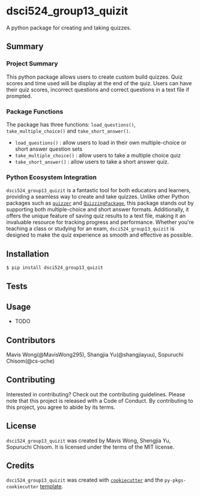 # dsci524_group13_quizit

A python package for creating and taking quizzes.

## Summary
### Project Summary
This python package allows users to create custom build quizzes.
Quiz scores and time used will be display at the end of the quiz.
Users can have their quiz scores, incorrect questions and correct questions in a text file if prompted.

### Package Functions
The package has three functions: `load_questions()`, `take_multiple_choice()` and `take_short_answer()`.  
- `load_questions()` : allow users to load in their own multiple-choice or short answer question sets
- `take_multiple_choice()` : allow users to take a multiple choice quiz
- `take_short_answer()` : allow users to take a short answer quiz.

### Python Ecosystem Integration

`dsci524_group13_quizit` is a fantastic tool for both educators and learners, providing a seamless way to create and take quizzes. Unlike other Python packages such as [`quizzer`](https://pypi.org/project/quizzer/) and [`QuizzingPackage`](https://pypi.org/project/QuizzingPackage/), this package stands out by supporting both multiple-choice and short answer formats. Additionally, it offers the unique feature of saving quiz results to a text file, making it an invaluable resource for tracking progress and performance. 
Whether you're teaching a class or studying for an exam, `dsci524_group13_quizit` is designed to make the quiz experience as smooth and effective as possible.


## Installation

```bash
$ pip install dsci524_group13_quizit
```

## Tests

## Usage

- TODO

## Contributors

Mavis Wong(@MavisWong295), Shangjia Yu(@shangjiayuu), Sopuruchi Chisom(@cs-uche)

## Contributing

Interested in contributing? Check out the contributing guidelines. Please note that this project is released with a Code of Conduct. By contributing to this project, you agree to abide by its terms.

## License

`dsci524_group13_quizit` was created by Mavis Wong, Shengjia Yu, Sopuruchi Chisom. It is licensed under the terms of the MIT license.

## Credits

`dsci524_group13_quizit` was created with [`cookiecutter`](https://cookiecutter.readthedocs.io/en/latest/) and the `py-pkgs-cookiecutter` [template](https://github.com/py-pkgs/py-pkgs-cookiecutter).
